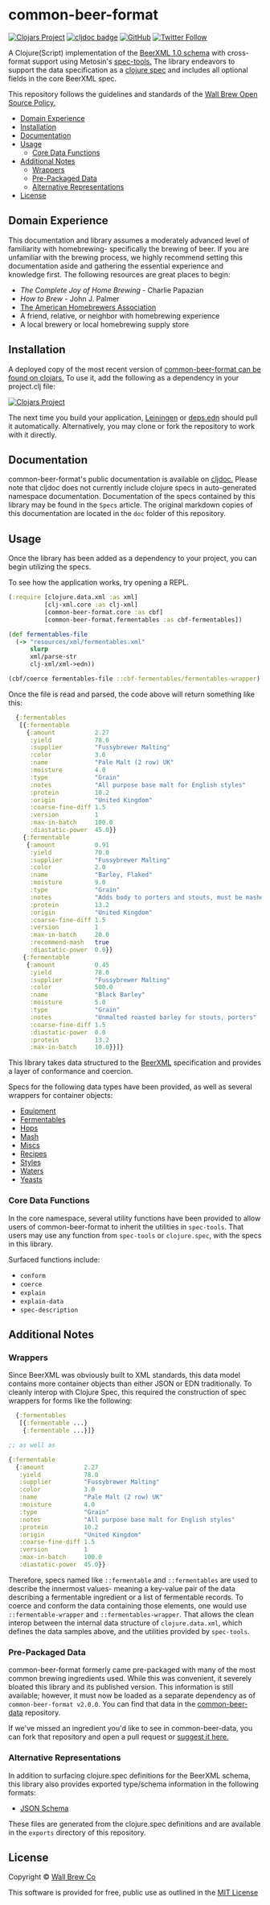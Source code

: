 # common-beer-format

[![Clojars Project](https://img.shields.io/clojars/v/com.wallbrew/common-beer-format.svg)](https://clojars.org/com.wallbrew/common-beer-format)
[![cljdoc badge](https://cljdoc.org/badge/com.wallbrew/common-beer-format)](https://cljdoc.org/d/com.wallbrew/common-beer-format/CURRENT)
[![GitHub](https://img.shields.io/github/license/Wall-Brew-Co/common-beer-format)](https://github.com/Wall-Brew-Co/common-beer-format/blob/master/LICENSE)
[![Twitter Follow](https://img.shields.io/twitter/follow/WallBrew?style=social)](https://twitter.com/WallBrew)

A Clojure(Script) implementation of the [BeerXML 1.0 schema](http://www.beerxml.com/) with cross-format support using Metosin's [spec-tools.](https://github.com/metosin/spec-tools)
The library endeavors to support the data specification as a [clojure spec](https://clojure.org/about/spec) and includes all optional fields in the core BeerXML spec.

This repository follows the guidelines and standards of the [Wall Brew Open Source Policy.](https://github.com/Wall-Brew-Co/open-source "Our open source guidelines")

<!-- START doctoc generated TOC please keep comment here to allow auto update -->
<!-- DON'T EDIT THIS SECTION, INSTEAD RE-RUN doctoc TO UPDATE -->

- [Domain Experience](#domain-experience)
- [Installation](#installation)
- [Documentation](#documentation)
- [Usage](#usage)
  - [Core Data Functions](#core-data-functions)
- [Additional Notes](#additional-notes)
  - [Wrappers](#wrappers)
  - [Pre-Packaged Data](#pre-packaged-data)
  - [Alternative Representations](#alternative-representations)
- [License](#license)

<!-- END doctoc generated TOC please keep comment here to allow auto update -->

## Domain Experience

This documentation and library assumes a moderately advanced level of familiarity with homebrewing- specifically the brewing of beer.
If you are unfamiliar with the brewing process, we highly recommend setting this documentation aside and gathering the essential experience and knowledge first.
The following resources are great places to begin:

- *The Complete Joy of Home Brewing* - Charlie Papazian
- *How to Brew* - John J. Palmer
- [The American Homebrewers Association](https://www.homebrewersassociation.org/)
- A friend, relative, or neighbor with homebrewing experience
- A local brewery or local homebrewing supply store

## Installation

A deployed copy of the most recent version of [common-beer-format can be found on clojars.](https://clojars.org/com.wallbrew/common-beer-format)
To use it, add the following as a dependency in your project.clj file:

[![Clojars Project](https://clojars.org/com.wallbrew/common-beer-format/latest-version.svg)](https://clojars.org/com.wallbrew/common-beer-format)

The next time you build your application, [Leiningen](https://leiningen.org/) or [deps.edn](https://clojure.org/guides/deps_and_cli) should pull it automatically.
Alternatively, you may clone or fork the repository to work with it directly.

## Documentation

common-beer-format's public documentation is available on [cljdoc.](https://cljdoc.org/d/com.wallbrew/common-beer-format/CURRENT)
Please note that cljdoc does not currently include clojure specs in auto-generated namespace documentation.
Documentation of the specs contained by this library may be found in the `Specs` article.
The original markdown copies of this documentation are located in the `doc` folder of this repository.

## Usage

Once the library has been added as a dependency to your project, you can begin utilizing the specs.

To see how the application works, try opening a REPL.

```clj
(:require [clojure.data.xml :as xml]
          [clj-xml.core :as clj-xml]
          [common-beer-format.core :as cbf]
          [common-beer-format.fermentables :as cbf-fermentables])

(def fermentables-file
  (-> "resources/xml/fermentables.xml"
      slurp
      xml/parse-str
      clj-xml/xml->edn))

(cbf/coerce fermentables-file ::cbf-fermentables/fermentables-wrapper)
```

Once the file is read and parsed, the code above will return something like this:

```clj
  {:fermentables
   [{:fermentable
     {:amount           2.27
      :yield            78.0
      :supplier         "Fussybrewer Malting"
      :color            3.0
      :name             "Pale Malt (2 row) UK"
      :moisture         4.0
      :type             "Grain"
      :notes            "All purpose base malt for English styles"
      :protein          10.2
      :origin           "United Kingdom"
      :coarse-fine-diff 1.5
      :version          1
      :max-in-batch     100.0
      :diastatic-power  45.0}}
    {:fermentable
     {:amount           0.91
      :yield            70.0
      :supplier         "Fussybrewer Malting"
      :color            2.0
      :name             "Barley, Flaked"
      :moisture         9.0
      :type             "Grain"
      :notes            "Adds body to porters and stouts, must be mashed"
      :protein          13.2
      :origin           "United Kingdom"
      :coarse-fine-diff 1.5
      :version          1
      :max-in-batch     20.0
      :recommend-mash   true
      :diastatic-power  0.0}}
    {:fermentable
     {:amount           0.45
      :yield            78.0
      :supplier         "Fussybrewer Malting"
      :color            500.0
      :name             "Black Barley"
      :moisture         5.0
      :type             "Grain"
      :notes            "Unmalted roasted barley for stouts, porters"
      :coarse-fine-diff 1.5
      :diastatic-power  0.0
      :protein          13.2
      :max-in-batch     10.0}}]}
```

This library takes data structured to the [BeerXML](http://www.beerxml.com/beerxml.htm) specification and provides a layer of conformance and coercion.

Specs for the following data types have been provided, as well as several wrappers for container objects:

- [Equipment](/src/common_beer_format/equipment.cljc)
- [Fermentables](/src/common_beer_format/fermentables.cljc)
- [Hops](/src/common_beer_format/hops.cljc)
- [Mash](/src/common_beer_format/mash.cljc)
- [Miscs](/src/common_beer_format/miscs.cljc)
- [Recipes](/src/common_beer_format/recipes.cljc)
- [Styles](/src/common_beer_format/styles.cljc)
- [Waters](/src/common_beer_format/waters.cljc)
- [Yeasts](/src/common_beer_format/yeasts.cljc)

### Core Data Functions

In the core namespace, several utility functions have been provided to allow users of common-beer-format to inherit the utilities in `spec-tools`.
That users may use any function from `spec-tools` or `clojure.spec`, with the specs in this library.

Surfaced functions include:

- `conform`
- `coerce`
- `explain`
- `explain-data`
- `spec-description`

## Additional Notes

### Wrappers

Since BeerXML was obviously built to XML standards, this data model contains more container objects than either JSON or EDN traditionally.
To cleanly interop with Clojure Spec, this required the construction of spec wrappers for forms like the following:

```clj
  {:fermentables
   [{:fermentable ...}
    {:fermentable ...}]}

;; as well as

{:fermentable
  {:amount           2.27
   :yield            78.0
   :supplier         "Fussybrewer Malting"
   :color            3.0
   :name             "Pale Malt (2 row) UK"
   :moisture         4.0
   :type             "Grain"
   :notes            "All purpose base malt for English styles"
   :protein          10.2
   :origin           "United Kingdom"
   :coarse-fine-diff 1.5
   :version          1
   :max-in-batch     100.0
   :diastatic-power  45.0}}
```

Therefore, specs named like `::fermentable` and `::fermentables` are used to describe the innermost values- meaning a key-value pair of the data describing a fermentable ingredient or a list of fermentable records.
To coerce and conform the data containing those elements, one would use `::fermentable-wrapper` and `::fermentables-wrapper`.
That allows the clean interop between the internal data structure of `clojure.data.xml`, which defines the data samples above, and the utilities provided by `spec-tools`.

### Pre-Packaged Data

common-beer-format formerly came pre-packaged with many of the most common brewing ingredients used.
While this was convenient, it severely bloated this library and its published version.
This information is still available; however, it must now be loaded as a separate dependency as of `common-beer-format v2.0.0`.
You can find that data in the [common-beer-data](https://github.com/Wall-Brew-Co/common-beer-data) repository.

If we've missed an ingredient you'd like to see in common-beer-data, you can fork that repository and open a pull request or [suggest it here.](https://github.com/Wall-Brew-Co/common-beer-data/issues/new?template=data_request.md)

### Alternative Representations

In addition to surfacing clojure.spec definitions for the BeerXML schema, this library also provides exported type/schema information in the following formats:

- [JSON Schema](https://json-schema.org/specification)

These files are generated from the clojure.spec definitions and are available in the `exports` directory of this repository.

## License

Copyright © [Wall Brew Co](https://wallbrew.com/)

This software is provided for free, public use as outlined in the [MIT License](https://github.com/Wall-Brew-Co/common-beer-format/blob/master/LICENSE)
